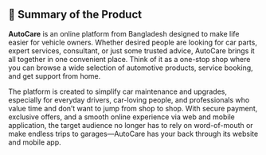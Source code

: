

## 📄 Summary of the Product

**AutoCare** is an online platform from Bangladesh designed to make life easier for vehicle owners. Whether desired people are looking for car parts, expert services, consultant, or just some trusted advice, AutoCare brings it all together in one convenient place. Think of it as a one-stop shop where you can browse a wide selection of automotive products, service booking, and get support from home. 

The platform is created to simplify car maintenance and upgrades, especially for everyday drivers, car-loving people, and professionals who value time and don’t want to jump from shop to shop. With secure payment, exclusive offers, and a smooth online experience via web and mobile application, the target audience no longer has to rely on word-of-mouth or make endless trips to garages—AutoCare has your back through its website and mobile app.

